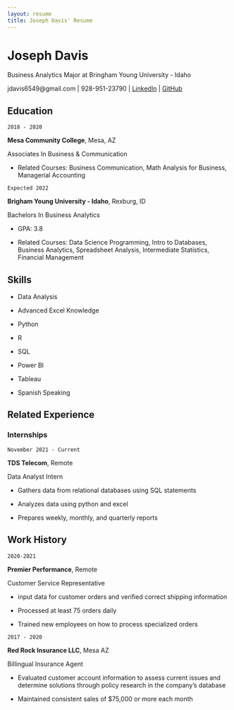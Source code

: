 ```yaml
---
layout: resume
title: Joseph Davis' Resume
---
```

# Joseph Davis
Business Analytics Major at Bringham Young University - Idaho

<div id="webaddress">
jdavis6549@gmail.com
| 928-951-23790
| <a href="www.linkedin.com/in/joseph-davis-18144a1b9">LinkedIn</a>
| <a href="https://github.com/jdavis6549">GitHub</a>
</div>

<!-- https://www.monique.tech/the-art-of-markdown -->

## Education

`2018 - 2020`

__Mesa Community College__, Mesa, AZ

Associates In Business & Communication

- Related Courses: Business Communication, Math Analysis for Business, Managerial Accounting

`Expected 2022`

__Brigham Young University - Idaho__, Rexburg, ID

Bachelors In Business Analytics

- GPA: 3.8

- Related Courses: Data Science Programming, Intro to Databases, Business Analytics, Spreadsheet Analysis, Intermediate Statistics, Financial Management

## Skills

- Data Analysis 

- Advanced Excel Knowledge

- Python

- R

- SQL

- Power BI

- Tableau

- Spanish Speaking


## Related Experience

### Internships

`November 2021 - Current`

__TDS Telecom__, Remote

Data Analyst Intern

- Gathers data from relational databases using SQL statements

- Analyzes data using python and excel

- Prepares weekly, monthly, and quarterly reports

## Work History

`2020-2021`

__Premier Performance__, Remote

Customer Service Representative

- input data for customer orders and verified correct shipping information

- Processed at least 75 orders daily

- Trained new employees on how to process specialized orders


`2017 - 2020`

__Red Rock Insurance LLC__, Mesa AZ

Billingual Insurance Agent

- Evaluated customer account information to assess current issues and determine solutions through policy research in the company’s database 

- Maintained consistent sales of $75,000 or more each month

<!-- ### Footer

Last updated: May 2013 -->


